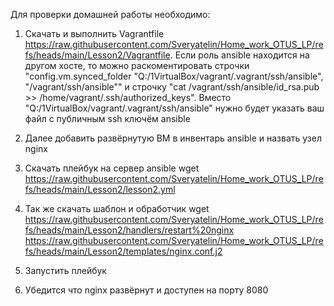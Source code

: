 Для проверки домашней работы необходимо:

1. Скачать и выполнить Vagrantfile https://raw.githubusercontent.com/Sveryatelin/Home_work_OTUS_LP/refs/heads/main/Lesson2/Vagrantfile. Если роль ansible находится на другом хосте, то можно раскоментировать строчки "config.vm.synced_folder "Q:/1VirtualBox/vagrant/.vagrant/ssh/ansible", "/vagrant/ssh/ansible"" и строчку "cat /vagrant/ssh/ansible/id_rsa.pub >> /home/vagrant/.ssh/authorized_keys". Вместо "Q:/1VirtualBox/vagrant/.vagrant/ssh/ansible" нужно будет указать ваш файл с публичным ssh ключём ansible

2. Далее добавить развёрнутую ВМ в инвентарь ansible и назвать узел nginx

3. Скачать плейбук на сервер ansible wget https://raw.githubusercontent.com/Sveryatelin/Home_work_OTUS_LP/refs/heads/main/Lesson2/lesson2.yml

4. Так же скачать шаблон и обработчик wget https://raw.githubusercontent.com/Sveryatelin/Home_work_OTUS_LP/refs/heads/main/Lesson2/handlers/restart%20nginx https://raw.githubusercontent.com/Sveryatelin/Home_work_OTUS_LP/refs/heads/main/Lesson2/templates/nginx.conf.j2

5. Запустить плейбук 

6. Убедится что nginx развёрнут и доступен на порту 8080